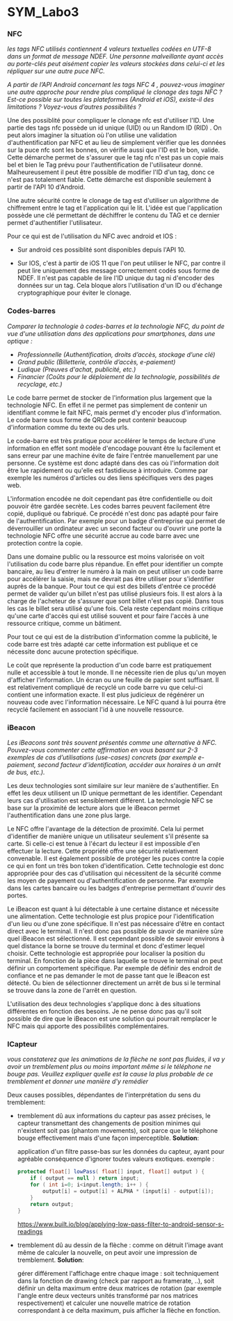 # SYM_Labo3
### NFC

*les tags NFC utilisés contiennent 4 valeurs textuelles codées en UTF-8
dans un format de message NDEF. Une personne malveillante ayant accès au porte-clés peut aisément
copier les valeurs stockées dans celui-ci et les répliquer sur une autre puce NFC.*

*A partir de l’API Android concernant les tags NFC 4 , pouvez-vous imaginer une autre approche pour
rendre plus compliqué le clonage des tags NFC ? Est-ce possible sur toutes les plateformes (Android et
iOS), existe-il des limitations ? Voyez-vous d’autres possibilités ?*

Une des possiblité pour compliquer le clonage nfc est d'utiliser l'ID. Une partie des tags nfc possède un id unique (UID) ou un Random ID (RID) . On peut alors imaginer la situation où l'on utilise une validation d'authentification par NFC et au lieu de simplement vérifier que les données sur la puce nfc sont les bonnes, on vérifie aussi que l'ID est le bon, valide. Cette démarche permet de s'assurer que le tag nfc n'est pas un copie mais bel et bien le Tag prévu pour l'authentification de l'utilisateur donné. Malheureusement il peut être possible de modifier l'ID d'un tag, donc ce n'est pas totalement fiable. Cette démarche est disponible seulement à partir de l'API 10 d'Android.

Une autre sécurité contre le clonage de tag est d'utiliser un algorithme de chiffrement entre le tag et l'application qui le lit. L'idée est que l'application possède une clé permettant de déchiffrer le contenu du TAG et ce dernier permet d'authentifier l'utilisateur.

Pour ce qui est de l'utilisation du NFC avec android et IOS :

- Sur android ces possiblité sont disponibles depuis l'API 10.

- Sur IOS, c'est à partir de iOS 11 que l'on peut utiliser le NFC, par contre il peut lire uniquement des message correctement codés sous forme de NDEF. Il n'est pas capable de lire l'ID unique du tag ni d'encoder des données sur un tag. Cela bloque alors l'utilisation d'un ID ou d'échange cryptographique pour éviter le clonage.

   

### Codes-barres

*Comparer la technologie à codes-barres et la technologie NFC, du point de vue d'une utilisation dans
des applications pour smartphones, dans une optique :*

- *Professionnelle (Authentification, droits d’accès, stockage d’une clé)*
- *Grand public (Billetterie, contrôle d’accès, e-paiement)*
- *Ludique (Preuves d'achat, publicité, etc.)*
- *Financier (Coûts pour le déploiement de la technologie, possibilités de recyclage, etc.)*

Le code barre permet de stocker de l'information plus largement que la technologie NFC. En effet il ne permet pas simplement de contenir un identifiant comme le fait NFC, mais permet d'y encoder plus d'information. Le code barre sous forme de QRCode peut contenir beaucoup d'information comme du texte ou des urls.

Le code-barre est très pratique pour accélérer le temps de lecture d'une information en effet sont modèle d'encodage pouvant être lu facilement et sans erreur par une machine évite de faire l'entrée manuellement par une personne. Ce système est donc adapté dans des cas où l'information doit être lue rapidement ou qu'elle est fastidieuse à introduire. Comme par exemple les numéros d'articles ou des liens spécifiques vers des pages web.

L'information encodée ne doit cependant pas être confidentielle ou doit pouvoir être gardée secrète. Les codes barres peuvent facilement être copié, dupliqué ou fabriqué. Ce procédé n'est donc pas adapté pour faire de l'authentification. Par exemple pour un badge d'entreprise qui permet de déverrouiller un ordinateur avec un second facteur ou d'ouvrir une porte la technologie NFC offre une sécurité accrue au code barre avec une protection contre la copie.

Dans une domaine public ou la ressource est moins valorisée on voit l'utilisation du code barre plus répandue. En effet pour identifier un compte bancaire, au lieu d'entrer le numéro à la main on peut utiliser un code barre pour accélérer la saisie, mais ne devrait pas être utiliser pour s'identifier auprès de la banque. Pour tout ce qui est des billets d'entrée ce procédé permet de valider qu'un billet n'est pas utilisé plusieurs fois. Il est alors à la charge de l'acheteur de s'assurer que sont billet n'est pas copié. Dans tous les cas le billet sera utilisé qu'une fois. Cela reste cependant moins critique qu'une carte d'accès qui est utilisé souvent et pour faire l'accès à une ressource critique, comme un bâtiment.

Pour tout ce qui est de la distribution d'information comme la publicité, le code barre est très adapté car cette information est publique et ce nécessite donc aucune protection spécifique.

Le coût que représente la production d'un code barre est pratiquement nulle et accessible à tout le monde. Il ne nécessite rien de plus qu'un moyen d'afficher l'information. Un écran ou une feuille de papier sont suffisant. Il est relativement compliqué de recyclé un code barre vu que celui-ci contient une information exacte. Il est plus judicieux de régénérer un nouveau code avec l'information nécessaire. Le NFC quand à lui pourra être recyclé facilement en associant l'id à une nouvelle ressource.

### iBeacon

*Les iBeacons sont très souvent présentés comme une alternative à NFC. Pouvez-vous commenter cette*
*affirmation en vous basant sur 2-3 exemples de cas d’utilisations (use-cases) concrets (par exemple e-*
*paiement, second facteur d’identification, accéder aux horaires à un arrêt de bus, etc.).*

Les deux technologies sont similaire sur leur manière de s'authentifier. En effet les deux utilisent un ID unique permettant de les identifier. Cependant leurs cas d'utilisation est sensiblement différent. La technologie NFC se base sur la proximité de lecture alors que le iBeacon permet l'authentification dans une zone plus large. 

Le NFC offre l'avantage de la détection de proximité. Cela lui permet d'identifier de manière unique un utilisateur seulement s'il présente sa carte. Si celle-ci est tenue à l'écart du lecteur il est impossible d'en effectuer la lecture. Cette propriété offre une sécurité relativement convenable. Il est également possible de protéger les puces contre la copie ce qui en font un très bon token d'identification.
Cette technologie est donc appropriée pour des cas d'utilisation qui nécessitent de la sécurité comme les moyen de payement ou d'authentification de personne. Par exemple dans les cartes bancaire ou les badges d'entreprise permettant d'ouvrir des portes.

Le iBeacon est quant à lui détectable à une certaine distance et nécessite une alimentation. Cette technologie est plus propice pour l'identification d'un lieu ou d'une zone spécifique. Il n'est pas nécessaire d'être en contact direct avec le terminal. Il n'est donc pas possible de savoir de manière sûre quel iBeacon est sélectionné. Il est cependant possible de savoir environs à quel distance la borne se trouve du terminal et donc d'estimer lequel choisir. 
Cette technologie est appropriée pour localiser la position du terminal. En fonction de la pièce dans laquelle se trouve le terminal on peut définir un comportement spécifique. Par exemple de définir des endroit de confiance et ne pas demander le mot de passe tant que le iBeacon est détecté. Ou bien de sélectionner directement un arrêt de bus si le terminal se trouve dans la zone de l'arrêt en question.

L'utilisation des deux technologies s'applique donc à des situations différentes en fonction des besoins. Je ne pense donc pas qu'il soit possible de dire que le iBeacon est une solution qui pourrait remplacer le NFC mais qui apporte des possibilités complémentaires.

### lCapteur

*vous constaterez que les animations de la flèche ne sont pas* *fluides, il va y avoir un tremblement plus ou moins important même si le téléphone ne bouge pas.*
*Veuillez expliquer quelle est la cause la plus probable de ce tremblement et donner une manière d'y remédier*

Deux causes possibles, dépendantes de l'interprétation du sens du tremblement: 

* tremblement dû aux informations du capteur pas assez précises, le capteur transmettant des changements de position minimes qui n'existent soit pas (phantom movements), soit parce que le téléphone bouge effectivement mais d'une façon imperceptible. 
  **Solution**: 

  application d'un filtre passe-bas sur les données du capteur, ayant pour agréable conséquence d'ignorer toutes valeurs exotiques. exemple : 

  ```java
  protected float[] lowPass( float[] input, float[] output ) {
      if ( output == null ) return input;     
      for ( int i=0; i<input.length; i++ ) {
          output[i] = output[i] + ALPHA * (input[i] - output[i]);
      }
      return output;
  }
  ```

  https://www.built.io/blog/applying-low-pass-filter-to-android-sensor-s-readings

* tremblement dû au dessin de la flèche : comme on détruit l'image avant même de calculer la nouvelle,  on peut avoir 
  une impression de tremblement. 
  **Solution**: 

  gérer différement l'affichage entre chaque image : soit techniquement dans la fonction de drawing (check par rapport au framerate, ..), soit définir un delta maximum entre deux matrices de rotation (par exemple l'angle entre deux vecteurs unités transformé par nos matrices respectivement) et calculer une nouvelle matrice de rotation correspondant à ce delta maximum, puis afficher la flèche en fonction.  





